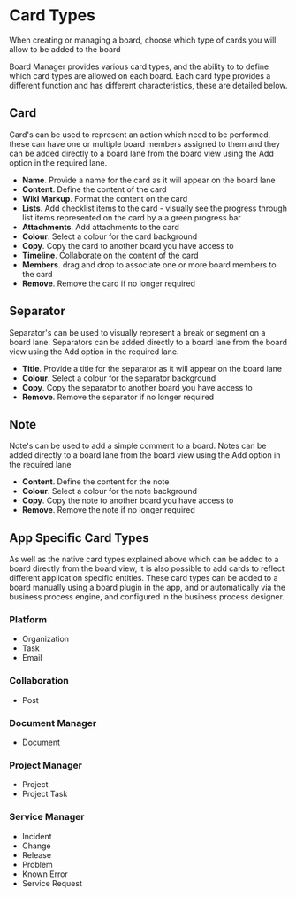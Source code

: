 # Card Types
When creating or managing a board, choose which type of cards you will allow to be added to the board

Board Manager provides various card types, and the ability to to define which card types are allowed on each board. Each card type provides a different function and has different characteristics, these are detailed below.

## Card
Card's can be used to represent an action which need to be performed, these can have one or multiple board members assigned to them and they can be added directly to a board lane from the board view using the Add option in the required lane.

* **Name**. Provide a name for the card as it will appear on the board lane
* **Content**. Define the content of the card
* **Wiki Markup**. Format the content on the card
* **Lists**. Add checklist items to the card - visually see the progress through list items represented on the card by a a green progress bar
* **Attachments**. Add attachments to the card
* **Colour**. Select a colour for the card background
* **Copy**. Copy the card to another board you have access to
* **Timeline**. Collaborate on the content of the card
* **Members**. drag and drop to associate one or more board members to the card
* **Remove**. Remove the card if no longer required


## Separator
Separator's can be used to visually represent a break or segment on a board lane. Separators can be added directly to a board lane from the board view using the Add option in the required lane.

* **Title**. Provide a title for the separator as it will appear on the board lane
* **Colour**. Select a colour for the separator background
* **Copy**. Copy the separator to another board you have access to
* **Remove**. Remove the separator if no longer required

## Note
Note's can be used to add a simple comment to a board. Notes can be added directly to a board lane from the board view using the Add option in the required lane

* **Content**. Define the content for the note
* **Colour**. Select a colour for the note background
* **Copy**. Copy the note to another board you have access to
* **Remove**. Remove the note if no longer required

## App Specific Card Types
As well as the native card types explained above which can be added to a board directly from the board view, it is also possible to add cards to reflect different application specific entities. These card types can be added to a board manually using a board plugin in the app, and or automatically via the business process engine, and configured in the business process designer.

### Platform
* Organization
* Task
* Email

### Collaboration
* Post

### Document Manager
* Document

### Project Manager
* Project
* Project Task

### Service Manager
* Incident
* Change
* Release
* Problem
* Known Error
* Service Request